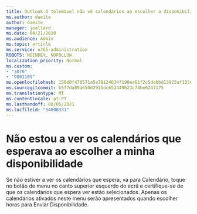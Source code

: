```yaml
---
title: Outlook O telemóvel não vê calendários ao escolher a disponibilidade
ms.author: daeite
author: daeite
manager: joallard
ms.date: 04/21/2020
ms.audience: Admin
ms.topic: article
ms.service: o365-administration
ROBOTS: NOINDEX, NOFOLLOW
localization_priority: Normal
ms.custom:
- "3070"
- "9001109"
ms.openlocfilehash: 150d0f470571a5e78124634f190ea61f2c5debbd13925af133c83b351bb6c6f8
ms.sourcegitcommit: b5f7da89a650d2915dc652449623c78be6247175
ms.translationtype: MT
ms.contentlocale: pt-PT
ms.lasthandoff: 08/05/2021
ms.locfileid: "54000331"
---
```

# <a name="im-not-seeing-the-calendars-i-expect-when-choosing-my-availability"></a>Não estou a ver os calendários que esperava ao escolher a minha disponibilidade

Se não estiver a ver os calendários que espera, vá para Calendário, toque no botão de menu no canto superior esquerdo do ecrã e certifique-se de que os calendários que espera ver estão selecionados. Apenas os calendários ativados neste menu serão apresentados quando escolher horas para Enviar Disponibilidade.
